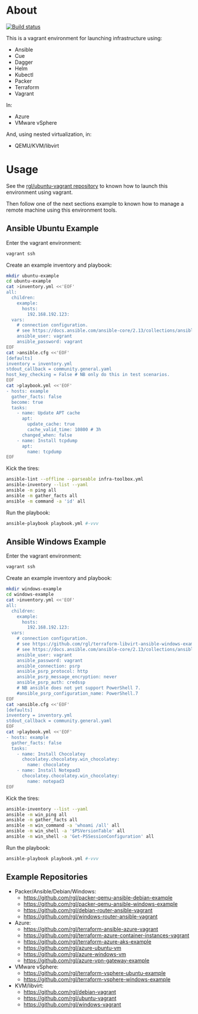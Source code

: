 # About

[![Build status](https://github.com/rgl/infra-toolbox/workflows/build/badge.svg)](https://github.com/rgl/infra-toolbox/actions?query=workflow%3Abuild)

This is a vagrant environment for launching infrastructure using:

* Ansible
* Cue
* Dagger
* Helm
* Kubectl
* Packer
* Terraform
* Vagrant

In:

* Azure
* VMware vSphere

And, using nested virtualization, in:

* QEMU/KVM/libvirt

# Usage

See the [rgl/ubuntu-vagrant repository](https://github.com/rgl/ubuntu-vagrant) to known how to launch this environment using vagrant.

Then follow one of the next sections example to known how to manage a remote machine using this environment tools.

## Ansible Ubuntu Example

Enter the vagrant environment:

```bash
vagrant ssh
```

Create an example inventory and playbook:

```bash
mkdir ubuntu-example
cd ubuntu-example
cat >inventory.yml <<'EOF'
all:
  children:
    example:
      hosts:
        192.168.192.123:
  vars:
    # connection configuration.
    # see https://docs.ansible.com/ansible-core/2.13/collections/ansible/builtin/ssh_connection.html
    ansible_user: vagrant
    ansible_password: vagrant
EOF
cat >ansible.cfg <<'EOF'
[defaults]
inventory = inventory.yml
stdout_callback = community.general.yaml
host_key_checking = False # NB only do this in test scenarios.
EOF
cat >playbook.yml <<'EOF'
- hosts: example
  gather_facts: false
  become: true
  tasks:
    - name: Update APT cache
      apt:
        update_cache: true
        cache_valid_time: 10800 # 3h
      changed_when: false
    - name: Install tcpdump
      apt:
        name: tcpdump
EOF
```

Kick the tires:

```bash
ansible-lint --offline --parseable infra-toolbox.yml
ansible-inventory --list --yaml
ansible -m ping all
ansible -m gather_facts all
ansible -m command -a 'id' all
```

Run the playbook:

```bash
ansible-playbook playbook.yml #-vvv
```

## Ansible Windows Example

Enter the vagrant environment:

```bash
vagrant ssh
```

Create an example inventory and playbook:

```bash
mkdir windows-example
cd windows-example
cat >inventory.yml <<'EOF'
all:
  children:
    example:
      hosts:
        192.168.192.123:
  vars:
    # connection configuration.
    # see https://github.com/rgl/terraform-libvirt-ansible-windows-example/blob/master/README.md#windows-management
    # see https://docs.ansible.com/ansible-core/2.13/collections/ansible/builtin/psrp_connection.html
    ansible_user: vagrant
    ansible_password: vagrant
    ansible_connection: psrp
    ansible_psrp_protocol: http
    ansible_psrp_message_encryption: never
    ansible_psrp_auth: credssp
    # NB ansible does not yet support PowerShell 7.
    #ansible_psrp_configuration_name: PowerShell.7 
EOF
cat >ansible.cfg <<'EOF'
[defaults]
inventory = inventory.yml
stdout_callback = community.general.yaml
EOF
cat >playbook.yml <<'EOF'
- hosts: example
  gather_facts: false
  tasks:
    - name: Install Chocolatey
      chocolatey.chocolatey.win_chocolatey:
        name: chocolatey
    - name: Install Notepad3
      chocolatey.chocolatey.win_chocolatey:
        name: notepad3
EOF
```

Kick the tires:

```bash
ansible-inventory --list --yaml
ansible -m win_ping all
ansible -m gather_facts all
ansible -m win_command -a 'whoami /all' all
ansible -m win_shell -a '$PSVersionTable' all
ansible -m win_shell -a 'Get-PSSessionConfiguration' all
```

Run the playbook:

```bash
ansible-playbook playbook.yml #-vvv
```

## Example Repositories

* Packer/Ansible/Debian/Windows:
  * https://github.com/rgl/packer-qemu-ansible-debian-example
  * https://github.com/rgl/packer-qemu-ansible-windows-example
  * https://github.com/rgl/debian-router-ansible-vagrant
  * https://github.com/rgl/windows-router-ansible-vagrant
* Azure:
  * https://github.com/rgl/terraform-ansible-azure-vagrant
  * https://github.com/rgl/terraform-azure-container-instances-vagrant
  * https://github.com/rgl/terraform-azure-aks-example
  * https://github.com/rgl/azure-ubuntu-vm
  * https://github.com/rgl/azure-windows-vm
  * https://github.com/rgl/azure-vpn-gateway-example
* VMware vSphere:
  * https://github.com/rgl/terraform-vsphere-ubuntu-example
  * https://github.com/rgl/terraform-vsphere-windows-example
* KVM/libvirt:
  * https://github.com/rgl/debian-vagrant
  * https://github.com/rgl/ubuntu-vagrant
  * https://github.com/rgl/windows-vagrant
